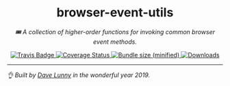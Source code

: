 <div align="center" margin="0 auto 20px">
    <h1>browser-event-utils</h1>
    <p style="font-style: italic;">🎟 A collection of higher-order functions for invoking common browser event methods.</p>
    <div>
        <a href='https://travis-ci.org/himynameisdave/browser-event-utils'>
            <img src="https://api.travis-ci.org/himynameisdave/browser-event-utils.svg?branch=master" alt="Travis Badge" />
        </a>
        <a href='https://coveralls.io/github/himynameisdave/browser-event-utils?branch=master'>
            <img src='https://coveralls.io/repos/github/himynameisdave/browser-event-utils/badge.svg?branch=master' alt='Coverage Status' />
        </a>
        <a href="https://bundlephobia.com/result?p=browser-event-utils">
            <img src="https://img.shields.io/bundlephobia/min/browser-event-utils.svg" alt="Bundle size (minified)" />
        </a>
        <a href="https://www.npmjs.com/package/browser-event-utils">
            <img src="https://img.shields.io/npm/dt/browser-event-utils.svg" alt="Downloads">
        </a>
    </div>
</div>

---

_👌 Built by [Dave Lunny](http://himynameisdave.com) in the wonderful year 2019._
